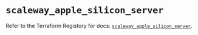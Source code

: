 # `scaleway_apple_silicon_server`

Refer to the Terraform Registory for docs: [`scaleway_apple_silicon_server`](https://registry.terraform.io/providers/scaleway/scaleway/2.17.0/docs/resources/apple_silicon_server).
